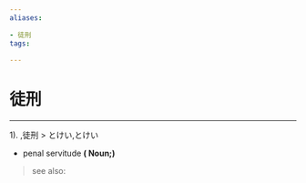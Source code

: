 ```yaml
---
aliases:
    
- 徒刑
tags:
    
---
```


# 徒刑
---
1).
,徒刑 > とけい,とけい

- penal servitude
**( Noun;)**
> see also: 
            